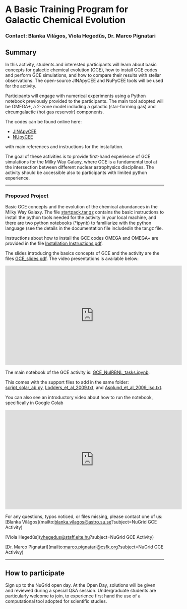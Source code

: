 # A Basic Training Program for Galactic Chemical Evolution
### Contact: Blanka Világos, Viola Hegedűs, Dr. Marco Pignatari

## Summary 

In this activity, students and interested participants will learn about basic concepts for galactic chemical evolution (GCE), how to install GCE codes and perform GCE simulations, and how to compare their results with stellar observations. The open-source JINApyCEE and NuPyCEE tools will be used for the activity.  

Participants will engage with numerical experiments using a Python notebook previously provided to the participants. The main tool adopted will be OMEGA+, a 2-zone model including a galactic (star-forming gas) and circumgalactic (hot gas reservoir) components.

The codes can be found online here:

- [JINApyCEE](https://github.com/becot85/JINAPyCEE)
- [NUpyCEE]( https://github.com/NuGrid/NuPyCEE)

with main references and instructions for the installation.


The goal of these activities is to provide first-hand experience of GCE simulations for the Milky Way Galaxy, where GCE is a fundamental tool at the intersection between different nuclear astrophysics disciplines. The activity should be accessible also to participants with limited python experience.

---
### Proposed Project 

Basic GCE concepts and the evolution of the chemical abundances in the Milky Way Galaxy.
The file [startpack.tar.gz](https://nugrid.github.io/files/GCE-activity/startpack.tar.gz) contains the basic instructions to install the python tools needed for the activity in your local machine, and there are two python notebooks (*ipynb) to familiarize with the python language (see the details in the documentation file includedin the tar.gz file.

Instructions about how to install the GCE codes OMEGA and OMEGA+ are provided
in the file [Installation Instructions.pdf](https://nugrid.github.io/files/GCE-activity/InstallationInstructions.pdf). 

The slides introducing the basics concepts of GCE and the activity are the
files [GCE\_slides.pdf](https://nugrid.github.io/files/GCE-activity/GCE-slides.pdf). 
The video presentations is available below: 
<iframe width="560" height="315" src="https://www.youtube.com/embed/7lRQls5AT5A?si=HxRVPh4OEHdAohXU" title="YouTube video player" frameborder="0" allow="accelerometer; autoplay; clipboard-write; encrypted-media; gyroscope; picture-in-picture; web-share" referrerpolicy="strict-origin-when-cross-origin" allowfullscreen></iframe>

The main notebook of the GCE activity is: [GCE\_NuIRBNL\_tasks.ipynb](https://nugrid.github.io/files/GCE-activity/GCE_NuIRBNL_tasks.ipynb).

This comes with the support files to add in the same folder: 
[script\_solar\_ab.py](https://nugrid.github.io/files/GCE-activity/script_solar_ab.py), 
[Lodders\_et\_al\_2009.txt](https://nugrid.github.io/files/GCE-activity/Lodders_et_al_2009.txt),
and [Asplund\_et\_al\_2009\_iso.txt](https://nugrid.github.io/files/GCE-activity/Asplund_et_al_2009_iso.txt).

You can also see an introductory video about how to run the notebook, specifically in Google Colab
<iframe width="560" height="315" src="https://www.youtube.com/embed/Ok6Tcf0xhck?si=fdhWbkYaTC6zWrj8" title="YouTube video player" frameborder="0" allow="accelerometer; autoplay; clipboard-write; encrypted-media; gyroscope; picture-in-picture; web-share" referrerpolicy="strict-origin-when-cross-origin" allowfullscreen></iframe>
  
For any questions, typos noticed, or files missing, please contact one of us:
[Blanka Világos](mailto:blanka.vilagos@astro.su.se?subject=NuGrid GCE Activity)

[Viola Hegedűs](vhegedus@staff.elte.hu?subject=NuGrid GCE Activity) 

[Dr. Marco Pignatari](mailto:marco.pignatari@csfk.org?subject=NuGrid GCE Activivy)


---
## How to participate

Sign up to the NuGrid open day.
At the Open Day, solutions will be given and reviewed during a special Q&A session. Undergraduate students are particularly
welcome to join, to experience first hand the use of a computational tool adopted for scientific studies.


